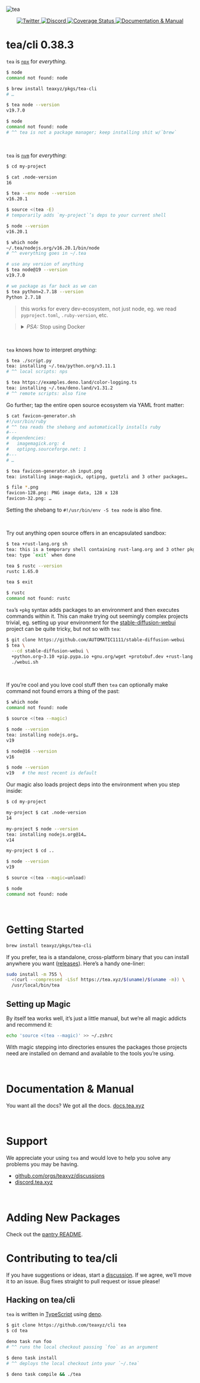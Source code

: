 ![tea](https://tea.xyz/banner.png)

<p align="center">
  <a href="https://twitter.com/teaxyz">
    <img src="https://img.shields.io/badge/-teaxyz-2675f5?logo=twitter&logoColor=fff" alt="Twitter" />
  </a>
  <a href="https://discord.tea.xyz">
    <img src="https://img.shields.io/discord/906608167901876256?label=discord&color=1bcf6f&logo=discord&logoColor=fff" alt="Discord" />
  </a>
  <a href='https://coveralls.io/github/teaxyz/cli?branch=main'>
    <img src='https://coveralls.io/repos/github/teaxyz/cli/badge.svg?branch=main' alt='Coverage Status' />
  </a>
  <a href="https://docs.tea.xyz">
    <img src="https://img.shields.io/badge/-docs-2675f5?logoColor=fff&color=ff00ff&logo=gitbook" alt="Documentation & Manual" />
  </a>
</p>


# tea/cli 0.38.3

`tea` is [`npx`] for *everything*.

```sh
$ node
command not found: node

$ brew install teaxyz/pkgs/tea-cli
# …

$ tea node --version
v19.7.0

$ node
command not found: node
# ^^ tea is not a package manager; keep installing shit w/`brew`
```

[`npx`]: https://www.npmjs.com/package/npx

&nbsp;



`tea` is [`nvm`] for *everything*:

```sh
$ cd my-project

$ cat .node-version
16

$ tea --env node --version
v16.20.1

$ source <(tea -E)
# temporarily adds `my-project`’s deps to your current shell

$ node --version
v16.20.1

$ which node
~/.tea/nodejs.org/v16.20.1/bin/node
# ^^ everything goes in ~/.tea

# use any version of anything
$ tea node@19 --version
v19.7.0

# we package as far back as we can
$ tea python=2.7.18 --version
Python 2.7.18
```

> this works for every dev-ecosystem, not just node, eg. we read
> `pyproject.toml`, `.ruby-version`, etc.

[`nvm`]: https://github.com/nvm-sh/nvm

> <details><summary><i>PSA:</i> Stop using Docker</summary><br>
>
> Docker is great for deployment and cross compilation, but… let’s face it: it
> sucks for dev.
>
> *Docker stifles builders*.
> It constricts you; you’re immalleable; tech marches onwards but your docker
> container remains immobile. *Nobody knows how to use `docker`*. Once that
> `Dockerfile` is set up, nobody dares touch it.
>
> And let’s face it, getting your personal dev and debug tools working inside
> that image is incredibly frustrating. Why limit your potential?
>
> Keep deploying with Docker, but use tea to develop.
>
> Then when you do deploy you may as well install those deps with tea.
>
> Frankly, tea is properly versioned (unlike system packagers) so with tea your
> deployments actually remain *more* stable.
> </details>

&nbsp;



`tea` knows how to interpret *anything*:

```sh
$ tea ./script.py
tea: installing ~/.tea/python.org/v3.11.1
# ^^ local scripts: nps

$ tea https://examples.deno.land/color-logging.ts
tea: installing ~/.tea/deno.land/v1.31.2
# ^^ remote scripts: also fine
```

Go further; tap the entire open source ecosystem via YAML front matter:

```sh
$ cat favicon-generator.sh
#!/usr/bin/ruby
# ^^ tea reads the shebang and automatically installs ruby
#---
# dependencies:
#   imagemagick.org: 4
#   optipng.sourceforge.net: 1
#---
# …

$ tea favicon-generator.sh input.png
tea: installing image-magick, optipng, guetzli and 3 other packages…

$ file *.png
favicon-128.png: PNG image data, 128 x 128
favicon-32.png: …
```

Setting the shebang to `#!/usr/bin/env -S tea node` is also fine.

&nbsp;



Try out anything open source offers in an encapsulated sandbox:

```sh
$ tea +rust-lang.org sh
tea: this is a temporary shell containing rust-lang.org and 3 other pkgs
tea: type `exit` when done

tea $ rustc --version
rustc 1.65.0

tea $ exit

$ rustc
command not found: rustc
```

`tea`’s `+pkg` syntax adds packages to an environment and then executes
commands within it. This can make trying out seemingly complex projects
trivial, eg. setting up your environment for the [stable-diffusion-webui]
project can be quite tricky, but not so with `tea`:

```sh
$ git clone https://github.com/AUTOMATIC1111/stable-diffusion-webui
$ tea \
  --cd stable-diffusion-webui \
  +python.org~3.10 +pip.pypa.io +gnu.org/wget +protobuf.dev +rust-lang.org \
  ./webui.sh
```

&nbsp;



If you’re cool and you love cool stuff then `tea` can optionally make command
not found errors a thing of the past:

```sh
$ which node
command not found: node

$ source <(tea --magic)

$ node --version
tea: installing nodejs.org…
v19

$ node@16 --version
v16

$ node --version
v19   # the most recent is default
```

Our magic also loads project deps into the environment when you step inside:

```sh
$ cd my-project

my-project $ cat .node-version
14

my-project $ node --version
tea: installing nodejs.org@14…
v14

my-project $ cd ..

$ node --version
v19

$ source <(tea --magic=unload)

$ node
command not found: node
```

&nbsp;



# Getting Started

```sh
brew install teaxyz/pkgs/tea-cli
```

If you prefer, tea is a standalone, cross-platform binary that you can install
anywhere you want ([releases]). Here’s a handy one-liner:

```sh
sudo install -m 755 \
  <(curl --compressed -LSsf https://tea.xyz/$(uname)/$(uname -m)) \
  /usr/local/bin/tea
```

## Setting up Magic

By itself tea works well, it’s just a little manual, but we’re all magic
addicts and recommend it:

```sh
echo 'source <(tea --magic)' >> ~/.zshrc
```

With magic stepping into directories ensures the packages those projects need
are installed on demand and available to the tools you’re using.

&nbsp;



# Documentation & Manual

You want all the docs? We got all the docs. [docs.tea.xyz]

&nbsp;



# Support

We appreciate your using `tea` and would love to help you solve any problems
you may be having.

* [github.com/orgs/teaxyz/discussions](https://github.com/orgs/teaxyz/discussions)
* [discord.tea.xyz](https://discord.tea.xyz)

&nbsp;



# Adding New Packages

Check out the [pantry README].


# Contributing to tea/cli

If you have suggestions or ideas, start a [discussion].
If we agree, we’ll move it to an issue.
Bug fixes straight to pull request or issue please!

## Hacking on tea/cli

`tea` is written in [TypeScript] using [deno].

```sh
$ git clone https://github.com/teaxyz/cli tea
$ cd tea

deno task run foo
# ^^ runs the local checkout passing `foo` as an argument

$ deno task install
# ^^ deploys the local checkout into your `~/.tea`

$ deno task compile && ./tea
```


[docs.tea.xyz]: https://docs.tea.xyz
[docs.tea.xyz/getting-started]: https://docs.tea.xyz/getting-started/install-tea
[deno]: https://deno.land
[TypeScript]: https://www.typescriptlang.org
[discussion]: https://github.com/orgs/teaxyz/discussions
[stable-diffusion-webui]: https://github.com/AUTOMATIC1111/stable-diffusion-webui
[releases]: ../../releases
[our GitHub Action]: https://github.com/teaxyz/setup
[pantry README]: https://github.com/teaxyz/pantry#contributing

